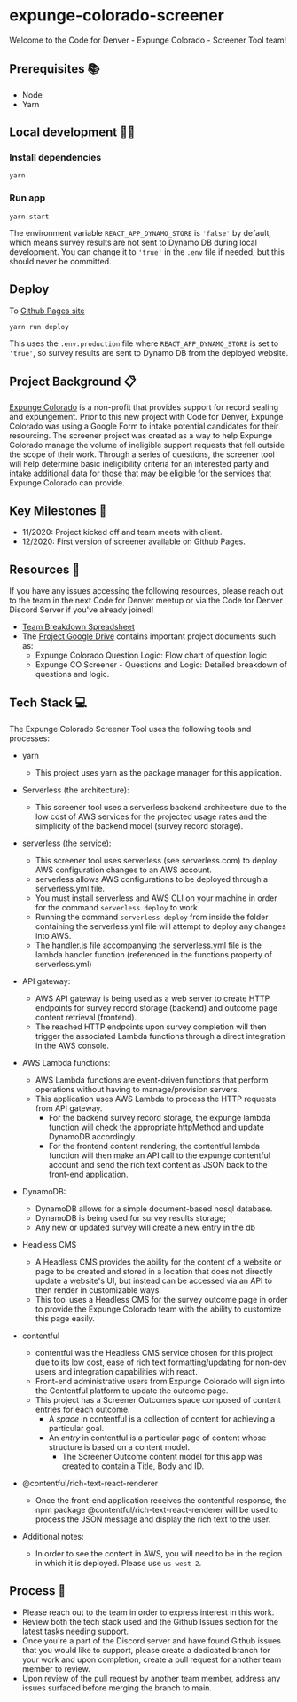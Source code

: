 # expunge-colorado-screener

Welcome to the Code for Denver - Expunge Colorado - Screener Tool team!

## Prerequisites 📚
- Node
- Yarn

## Local development 👩‍💻
### Install dependencies
`yarn`

### Run app
`yarn start`

The environment variable `REACT_APP_DYNAMO_STORE` is `'false'` by default, which means survey results are not sent to Dynamo DB during local development. You can change it to `'true'` in the `.env` file if needed, but this should never be committed.

## Deploy

To [Github Pages site](https://codefordenver.github.io/expunge-colorado-screener/)

`yarn run deploy`

This uses the `.env.production` file where `REACT_APP_DYNAMO_STORE` is set to `'true'`, so survey results are sent to Dynamo DB from the deployed website.

## Project Background 📋

[Expunge Colorado](https://expungecolorado.org/) is a non-profit that provides support for record sealing and expungement. Prior to this new project with Code for Denver, Expunge Colorado was using a Google Form to intake potential candidates for their resourcing. The screener project was created as a way to help Expunge Colorado manage the volume of ineligible support requests that fell outside the scope of their work. Through a series of questions, the screener tool will help determine basic ineligibility criteria for an interested party and intake additional data for those that may be eligible for the services that Expunge Colorado can provide.

## Key Milestones 📅

* 11/2020: Project kicked off and team meets with client.
* 12/2020: First version of screener available on Github Pages.

## Resources 📝

If you have any issues accessing the following resources, please reach out to the team in the next Code for Denver meetup or via the Code for Denver Discord Server if you've already joined!

* [Team Breakdown Spreadsheet](https://docs.google.com/spreadsheets/d/1sRmbKy57FP0S1sxnlKFd1VcHheZmPQGAEolfxxS4bR8/edit#gid=0)
* The [Project Google Drive](https://drive.google.com/drive/folders/1YvS1t_eT5cvXDFMqwlO3DZDO0tSjBcNI) contains important project documents such as:
    * Expunge Colorado Question Logic: Flow chart of question logic
    * Expunge CO Screener - Questions and Logic: Detailed breakdown of questions and logic.

## Tech Stack 💻

The Expunge Colorado Screener Tool uses the following tools and processes:

* yarn

    * This project uses yarn as the package manager for this application.

* Serverless (the architecture):

    * This screener tool uses a serverless backend architecture due to the low cost of AWS services for the projected usage rates and the simplicity of the backend model (survey record storage).

* serverless (the service):

    * This screener tool uses serverless (see serverless.com) to deploy AWS configuration changes to an AWS account.
    * serverless allows AWS configurations to be deployed through a serverless.yml file.
    * You must install serverless and AWS CLI on your machine in order for the command `serverless deploy` to work.
    * Running the command `serverless deploy` from inside the folder containing the serverless.yml file will attempt to deploy any changes into AWS.
    * The handler.js file accompanying the serverless.yml file is the lambda handler function (referenced in the functions property of serverless.yml)

* API gateway:

    * AWS API gateway is being used as a web server to create HTTP endpoints for survey record storage (backend) and outcome page content retrieval (frontend).
    * The reached HTTP endpoints upon survey completion will then trigger the associated Lambda functions through a direct integration in the AWS console.

* AWS Lambda functions:

    * AWS Lambda functions are event-driven functions that perform operations without having to manage/provision servers.
    * This application uses AWS Lambda to process the HTTP requests from API gateway.
        * For the backend survey record storage, the expunge lambda function will check the appropriate httpMethod and update DynamoDB accordingly.
        * For the frontend content rendering, the contentful lambda function will then make an API call to the expunge contentful account and send the rich text content as JSON back to the front-end application.

* DynamoDB:

    * DynamoDB allows for a simple document-based nosql database.
    * DynamoDB is being used for survey results storage;
    * Any new or updated survey will create a new entry in the db

* Headless CMS

    * A Headless CMS provides the ability for the content of a website or page to be created and stored in a location that does not directly update a website's UI, but instead can be accessed via an API to then render in customizable ways.
    * This tool uses a Headless CMS for the survey outcome page in order to provide the Expunge Colorado team with the ability to customize this page easily.

* contentful

    * contentful was the Headless CMS service chosen for this project due to its low cost, ease of rich text formatting/updating for non-dev users and integration capabilities with react.
    * Front-end administrative users from Expunge Colorado will sign into the Contentful platform to update the outcome page.
    * This project has a Screener Outcomes space composed of content entries for each outcome.
        * A *space* in contentful is a collection of content for achieving a particular goal. 
        * An *entry* in contentful is a particular page of content whose structure is based on a content model. 
            * The Screener Outcome content model for this app was created to contain a Title, Body and ID.

* @contentful/rich-text-react-renderer

    * Once the front-end application receives the contentful response, the npm package @contentful/rich-text-react-renderer will be used to process the JSON message and display the rich text to the user.

* Additional notes:

    * In order to see the content in AWS, you will need to be in the region in which it is deployed. Please use `us-west-2`.
## Process 🔄

* Please reach out to the team in order to express interest in this work.
* Review both the tech stack used and the Github Issues section for the latest tasks needing support.
* Once you're a part of the Discord server and have found Github issues that you would like to support, please create a dedicated branch for your work and upon completion, create a pull request for another team member to review. 
* Upon review of the pull request by another team member, address any issues surfaced before merging the branch to main.
